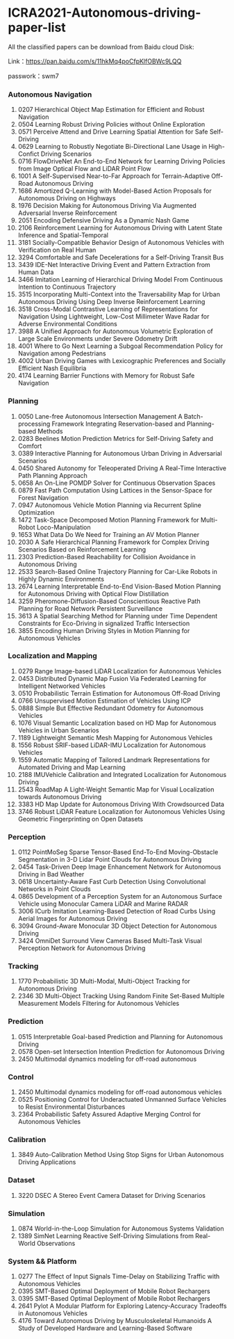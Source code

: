 # ICRA2021-Autonomous-driving-paper-list

All the classified papers can be download from Baidu cloud Disk: 

Link：https://pan.baidu.com/s/11hkMq4poCfpKlfOBWc9LQQ

passwork：swm7

### Autonomous Navigation

1. 0207 Hierarchical Object Map Estimation for Efficient and Robust Navigation
2. 0504 Learning Robust Driving Policies without Online Exploration
3. 0571 Perceive Attend and Drive Learning Spatial Attention for Safe Self-Driving
4. 0629 Learning to Robustly Negotiate Bi-Directional Lane Usage in High-Confict Driving Scenarios
5. 0716 FlowDriveNet An End-to-End Network for Learning Driving Policies from Image Optical Flow and LiDAR Point Flow
6. 1001 A Self-Supervised Near-to-Far Approach for Terrain-Adaptive Off-Road Autonomous Driving
7. 1686 Amortized Q-Learning with Model-Based Action Proposals for Autonomous Driving on Highways
8. 1976 Decision Making for Autonomous Driving Via Augmented Adversarial Inverse Reinforcement
9. 2051 Encoding Defensive Driving As a Dynamic Nash Game
10. 2106 Reinforcement Learning for Autonomous Driving with Latent State Inference and Spatial-Temporal
11. 3181 Socially-Compatible Behavior Design of Autonomous Vehicles with Verification on Real Human
12. 3294 Comfortable and Safe Decelerations for a Self-Driving Transit Bus
13. 3439 IDE-Net Interactive Driving Event and Pattern Extraction from Human Data
14. 3466 Imitation Learning of Hierarchical Driving Model From Continuous Intention to Continuous Trajectory
15. 3515 Incorporating Multi-Context into the Traversability Map for Urban Autonomous Driving Using Deep Inverse Reinforcement Learning
16. 3518 Cross-Modal Contrastive Learning of Representations for Navigation Using Lightweight, Low-Cost Millimeter Wave Radar for Adverse Environmental Conditions
17. 3988 A Unified Approach for Autonomous Volumetric Exploration of Large Scale Environments under Severe Odometry Drift
18. 4001 Where to Go Next Learning a Subgoal Recommendation Policy for Navigation among Pedestrians
19. 4002 Urban Driving Games with Lexicographic Preferences and Socially Efficient Nash Equilibria
20. 4174 Learning Barrier Functions with Memory for Robust Safe Navigation

### Planning

1. 0050 Lane-free Autonomous Intersection Management A Batch-processing Framework Integrating Reservation-based and Planning-based Methods
2. 0283 Beelines Motion Prediction Metrics for Self-Driving Safety and Comfort
3. 0389 Interactive Planning for Autonomous Urban Driving in Adversarial Scenarios
4. 0450 Shared Autonomy for Teleoperated Driving A Real-Time Interactive Path Planning Approach
5. 0658 An On-Line POMDP Solver for Continuous Observation Spaces
6. 0879 Fast Path Computation Using Lattices in the Sensor-Space for Forest Navigation
7. 0947 Autonomous Vehicle Motion Planning via Recurrent Spline Optimization
8. 1472 Task-Space Decomposed Motion Planning Framework for Multi-Robot Loco-Manipulation
9. 1653 What Data Do We Need for Training an AV Motion Planner
10. 2030 A Safe Hierarchical Planning Framework for Complex Driving Scenarios Based on Reinforcement Learning
11. 2303 Prediction-Based Reachability for Collision Avoidance in Autonomous Driving
12. 2533 Search-Based Online Trajectory Planning for Car-Like Robots in Highly Dynamic Environments
13. 2674 Learning Interpretable End-to-End Vision-Based Motion Planning for Autonomous Driving with Optical Flow Distillation
14. 3259 Pheromone-Diffusion-Based Conscientious Reactive Path Planning for Road Network Persistent Surveillance
15. 3613 A Spatial Searching Method for Planning under Time Dependent Constraints for Eco-Driving in signalized Traffic Intersection
16. 3855 Encoding Human Driving Styles in Motion Planning for Autonomous Vehicles

### Localization and Mapping

1. 0279 Range Image-based LiDAR Localization for Autonomous Vehicles
2. 0453 Distributed Dynamic Map Fusion Via Federated Learning for Intelligent Networked Vehicles
3. 0510 Probabilistic Terrain Estimation for Autonomous Off-Road Driving
4. 0766 Unsupervised Motion Estimation of Vehicles Using ICP
5. 0888 Simple But Effective Redundant Odometry for Autonomous Vehicles
6. 1076 Visual Semantic Localization based on HD Map for Autonomous Vehicles in Urban Scenarios
7. 1189 Lightweight Semantic Mesh Mapping for Autonomous Vehicles
8. 1556 Robust SRIF-based LiDAR-IMU Localization for Autonomous Vehicles
9. 1559 Automatic Mapping of Tailored Landmark Representations for Automated Driving and Map Learning
10. 2188 IMUVehicle Calibration and Integrated Localization for Autonomous Driving
11. 2543 RoadMap A Light-Weight Semantic Map for Visual Localization towards Autonomous Driving
12. 3383 HD Map Update for Autonomous Driving With Crowdsourced Data
13. 3746 Robust LiDAR Feature Localization for Autonomous Vehicles Using Geometric Fingerprinting on Open Datasets

### Perception

1. 0112 PointMoSeg Sparse Tensor-Based End-To-End Moving-Obstacle Segmentation in 3-D Lidar Point Clouds for Autonomous Driving
2. 0454 Task-Driven Deep Image Enhancement Network for Autonomous Driving in Bad Weather
3. 0618 Uncertainty-Aware Fast Curb Detection Using Convolutional Networks in Point Clouds
4. 0865 Development of a Perception System for an Autonomous Surface Vehicle using Monocular Camera LiDAR and Marine RADAR
5. 3006 ICurb Imitation Learning-Based Detection of Road Curbs Using Aerial Images for Autonomous Driving
6. 3094 Ground-Aware Monocular 3D Object Detection for Autonomous Driving
7. 3424 OmniDet Surround View Cameras Based Multi-Task Visual Perception Network for Autonomous Driving

### Tracking

1. 1770 Probabilistic 3D Multi-Modal, Multi-Object Tracking for Autonomous Driving
2. 2346 3D Multi-Object Tracking Using Random Finite Set-Based Multiple Measurement Models Filtering for Autonomous Vehicles

### Prediction

1. 0515 Interpretable Goal-based Prediction and Planning for Autonomous Driving
2. 0578 Open-set Intersection Intention Prediction for Autonomous Driving
3. 2450 Multimodal dynamics modeling for off-road autonomous 

### Control

1. 2450 Multimodal dynamics modeling for off-road autonomous vehicles
2. 0525 Positioning Control for Underactuated Unmanned Surface Vehicles to Resist Environmental Disturbances
3. 2364 Probabilistic Safety Assured Adaptive Merging Control for Autonomous Vehicles

### Calibration

1. 3849 Auto-Calibration Method Using Stop Signs for Urban Autonomous Driving Applications

### Dataset

1. 3220 DSEC A Stereo Event Camera Dataset for Driving Scenarios

### Simulation

1. 0874 World-in-the-Loop Simulation for Autonomous Systems Validation
2. 1389 SimNet Learning Reactive Self-Driving Simulations from Real-World Observations

### System && Platform

1. 0277 The Effect of Input Signals Time-Delay on Stabilizing Traffic with Autonomous Vehicles
2. 0395 SMT-Based Optimal Deployment of Mobile Robot Rechargers
3. 0395 SMT-Based Optimal Deployment of Mobile Robot Rechargers
4. 2641 Pylot A Modular Platform for Exploring Latency-Accuracy Tradeoffs in Autonomous Vehicles
5. 4176 Toward Autonomous Driving by Musculoskeletal Humanoids A Study of Developed Hardware and Learning-Based Software

